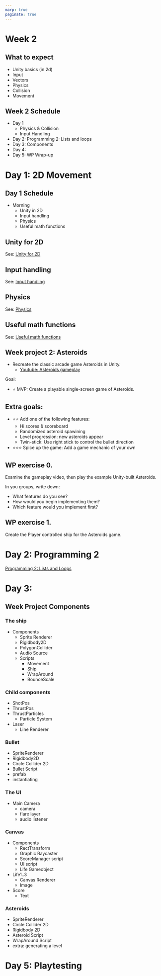 ```yaml
---
marp: true
paginate: true
---
```

<!-- headingDivider: 3 -->
<!-- class: invert -->
# Week 2

## What to expect

* Unity basics (in 2d)
* Input
* Vectors
* Physics
* Collision
* Movement

## Week 2 Schedule

* Day 1
  * Physics & Collision
  * Input Handling
* Day 2: Programming 2: Lists and loops
* Day 3: Components
* Day 4: 
* Day 5: WP Wrap-up

# Day 1: 2D Movement

## Day 1 Schedule

* Morning
  * Unity in 2D
  * Input handling
  * Physics
  * Useful math functions

## Unity for 2D

See: [Unity for 2D](unity-basics/4-unity-for-2d.md)

## Input handling

See: [Input handling](unity-cookbook/input-handling.md)

## Physics

See: [Physics](unity-cookbook/physics.md)

## Useful math functions

See: [Useful math functions](math/0-mathf.md)

## Week project 2: Asteroids
<!-- _backgroundColor: purple -->
*  Recreate the classic arcade game Asteroids in Unity.
     * [Youtube: Asteroids gameplay](https://www.youtube.com/watch?v=WYSupJ5r2zo)

Goal:
* ⭐ MVP: Create a playable single-screen game of Asteroids.
## Extra goals:
<!-- _backgroundColor: purple -->
* ⭐⭐ Add one of the following features:
  * Hi scores & scoreboard
  * Randomized asteroid spawining
  * Level progression: new asteroids appear
  * Twin-stick: Use right stick to control the bullet direction 
* ⭐⭐⭐ Spice up the game: Add a game mechanic of your own


## WP exercise 0.
<!-- _backgroundColor: purple -->
Examine the gameplay video, then play the example Unity-built Asteroids.

In you groups, write down:
* What features do you see? 
* How would you begin implementing them?
* Which feature would you implement first?

## WP exercise 1.
<!-- _backgroundColor: purple -->

Create the Player controlled ship for the Asteroids game.



# Day 2: Programming 2
[Programming 2: Lists and Loops](programming/2-lists-loops.md)

# Day 3: 



## Week Project Components

### The ship
* Components
  * Sprite Renderer
  * Rigidbody2D
  * PolygonCollider
  * Audio Source
  * Scripts
    * Movement
    * Ship
    * WrapAround
    * BounceScale
### Child components
* ShotPos
* ThrustPos
* ThrustParticles
  * Particle System
* Laser
  * Line Renderer
### Bullet

* SpriteRenderer
* Rigidbody2D
* Circle Collider 2D
* Bullet Script
* prefab
* instantiating
### The UI
* Main Camera
  * camera
  * flare layer
  * audio listener
### Canvas
  * Components
    * RectTransform
    * Graphic Raycaster
    * ScoreManager script
    * UI script
    * Life Gameobject
  * Life1..3
    * Canvas Renderer
    * Image
  * Score
    * Text
### Asteroids

* SpriteRenderer
* Circle Collider 2D
* Rigidbody 2D
* Asteroid Script
* WrapAround Script
* extra: generating a level


# Day 5: Playtesting

